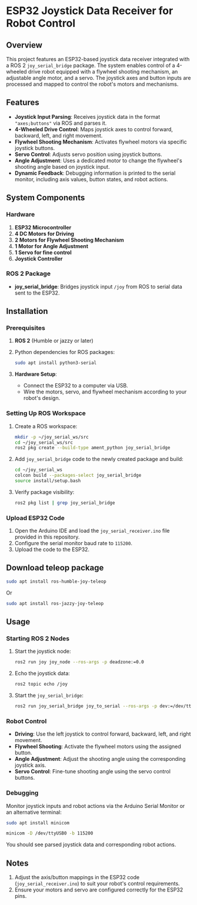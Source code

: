 # ESP32 Joystick Data Receiver for Robot Control

## Overview

This project features an ESP32-based joystick data receiver integrated with a ROS 2 `joy_serial_bridge` package. The system enables control of a 4-wheeled drive robot equipped with a flywheel shooting mechanism, an adjustable angle motor, and a servo. The joystick axes and button inputs are processed and mapped to control the robot's motors and mechanisms.

## Features

- **Joystick Input Parsing**: Receives joystick data in the format `"axes;buttons"` via ROS and parses it.
- **4-Wheeled Drive Control**: Maps joystick axes to control forward, backward, left, and right movement.
- **Flywheel Shooting Mechanism**: Activates flywheel motors via specific joystick buttons.
- **Servo Control**: Adjusts servo position using joystick buttons.
- **Angle Adjustment**: Uses a dedicated motor to change the flywheel's shooting angle based on joystick input.
- **Dynamic Feedback**: Debugging information is printed to the serial monitor, including axis values, button states, and robot actions.

## System Components

### Hardware
1. **ESP32 Microcontroller**
2. **4 DC Motors for Driving**
3. **2 Motors for Flywheel Shooting Mechanism**
4. **1 Motor for Angle Adjustment**
5. **1 Servo for fine control**
6. **Joystick Controller**

### ROS 2 Package
- **joy_serial_bridge**: Bridges joystick input `/joy` from ROS to serial data sent to the ESP32.

## Installation

### Prerequisites
1. **ROS 2** (Humble or jazzy or later)
2. Python dependencies for ROS packages:
   ```bash
   sudo apt install python3-serial
   ```

3. **Hardware Setup**:
   - Connect the ESP32 to a computer via USB.
   - Wire the motors, servo, and flywheel mechanism according to your robot's design.

### Setting Up ROS Workspace
1. Create a ROS workspace:
   ```bash
   mkdir -p ~/joy_serial_ws/src
   cd ~/joy_serial_ws/src
   ros2 pkg create --build-type ament_python joy_serial_bridge
   ```
2. Add `joy_serial_bridge` code to the newly created package and build:
   ```bash
   cd ~/joy_serial_ws
   colcon build --packages-select joy_serial_bridge
   source install/setup.bash
   ```

3. Verify package visibility:
   ```bash
   ros2 pkg list | grep joy_serial_bridge
   ```

### Upload ESP32 Code
1. Open the Arduino IDE and load the `joy_serial_receiver.ino` file provided in this repository.
2. Configure the serial monitor baud rate to `115200`.
3. Upload the code to the ESP32.
## Download teleop package
   ```bash
   sudo apt install ros-humble-joy-teleop
   ```
   Or
   ```bash
   sudo apt install ros-jazzy-joy-teleop
   ```
## Usage

### Starting ROS 2 Nodes
1. Start the joystick node:
   ```bash
   ros2 run joy joy_node --ros-args -p deadzone:=0.0
   ```
2. Echo the joystick data:
   ```bash
   ros2 topic echo /joy
   ```
3. Start the `joy_serial_bridge`:
   ```bash
   ros2 run joy_serial_bridge joy_to_serial --ros-args -p dev:=/dev/ttyUSB0 -p baud:=115200
   ```

### Robot Control
- **Driving**: Use the left joystick to control forward, backward, left, and right movement.
- **Flywheel Shooting**: Activate the flywheel motors using the assigned button.
- **Angle Adjustment**: Adjust the shooting angle using the corresponding joystick axis.
- **Servo Control**: Fine-tune shooting angle using the servo control buttons.

### Debugging
Monitor joystick inputs and robot actions via the Arduino Serial Monitor or an alternative terminal:
```bash
sudo apt install minicom
```
```bash
minicom -D /dev/ttyUSB0 -b 115200
```
You should see parsed joystick data and corresponding robot actions.

## Notes
1. Adjust the axis/button mappings in the ESP32 code (`joy_serial_receiver.ino`) to suit your robot's control requirements.
2. Ensure your motors and servo are configured correctly for the ESP32 pins.
